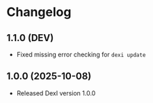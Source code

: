 # Changelog

## 1.1.0 (DEV)

- Fixed missing error checking for `dexi update`

## 1.0.0 (2025-10-08)

- Released DexI version 1.0.0
